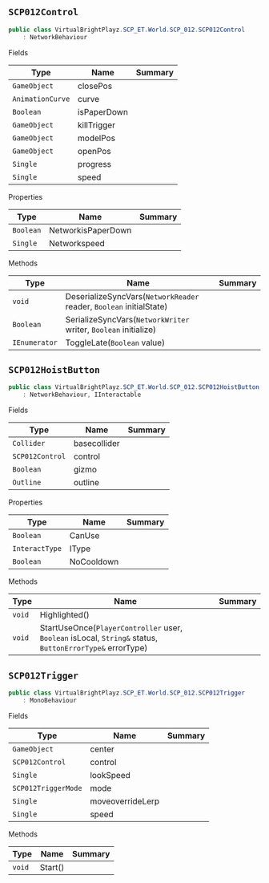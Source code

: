 ## `SCP012Control`

```csharp
public class VirtualBrightPlayz.SCP_ET.World.SCP_012.SCP012Control
    : NetworkBehaviour

```

Fields

| Type | Name | Summary | 
| --- | --- | --- | 
| `GameObject` | closePos |  | 
| `AnimationCurve` | curve |  | 
| `Boolean` | isPaperDown |  | 
| `GameObject` | killTrigger |  | 
| `GameObject` | modelPos |  | 
| `GameObject` | openPos |  | 
| `Single` | progress |  | 
| `Single` | speed |  | 


Properties

| Type | Name | Summary | 
| --- | --- | --- | 
| `Boolean` | NetworkisPaperDown |  | 
| `Single` | Networkspeed |  | 


Methods

| Type | Name | Summary | 
| --- | --- | --- | 
| `void` | DeserializeSyncVars(`NetworkReader` reader, `Boolean` initialState) |  | 
| `Boolean` | SerializeSyncVars(`NetworkWriter` writer, `Boolean` initialize) |  | 
| `IEnumerator` | ToggleLate(`Boolean` value) |  | 


## `SCP012HoistButton`

```csharp
public class VirtualBrightPlayz.SCP_ET.World.SCP_012.SCP012HoistButton
    : NetworkBehaviour, IInteractable

```

Fields

| Type | Name | Summary | 
| --- | --- | --- | 
| `Collider` | basecollider |  | 
| `SCP012Control` | control |  | 
| `Boolean` | gizmo |  | 
| `Outline` | outline |  | 


Properties

| Type | Name | Summary | 
| --- | --- | --- | 
| `Boolean` | CanUse |  | 
| `InteractType` | IType |  | 
| `Boolean` | NoCooldown |  | 


Methods

| Type | Name | Summary | 
| --- | --- | --- | 
| `void` | Highlighted() |  | 
| `void` | StartUseOnce(`PlayerController` user, `Boolean` isLocal, `String&` status, `ButtonErrorType&` errorType) |  | 


## `SCP012Trigger`

```csharp
public class VirtualBrightPlayz.SCP_ET.World.SCP_012.SCP012Trigger
    : MonoBehaviour

```

Fields

| Type | Name | Summary | 
| --- | --- | --- | 
| `GameObject` | center |  | 
| `SCP012Control` | control |  | 
| `Single` | lookSpeed |  | 
| `SCP012TriggerMode` | mode |  | 
| `Single` | moveoverrideLerp |  | 
| `Single` | speed |  | 


Methods

| Type | Name | Summary | 
| --- | --- | --- | 
| `void` | Start() |  | 


